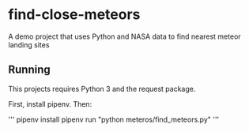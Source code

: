 # find-close-meteors
A demo project that uses Python and NASA data to find nearest meteor landing sites

## Running

This projects requires Python 3 and the request package.

First, install pipenv. Then:

'''
pipenv install
pipenv run "python meteros/find_meteors.py"
'''
